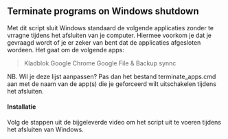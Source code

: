 ## Terminate programs on Windows shutdown
Met dit script sluit Windows standaard de volgende applicaties zonder te vrragne tijdens het afsluiten van je computer. Hiermee voorkom je dat je gevraagd wordt of je er zeker van bent dat de applicaties afgesloten wordeen. Het gaat om de volgende apps:
> Kladblok
> Google Chrome
> Google File & Backup synnc

NB. Wil je deze lijst aanpassen? Pas dan het bestand terminate_apps.cmd aan met de naam van de app(s) die je geforceerd wilt uitschakelen tijdens het afsluiten. 

<h4>Installatie</h4>
Volg de stappen uit de bijgeleverde video om het script uit te voeren tijdens het afsluiten van Windows.
